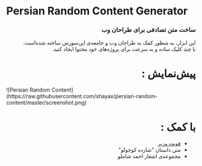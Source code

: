 # Persian Random Content Generator

<h3 dir="rtl">ساخت متن تصادفی برای طراحان وب</h3>
<p dir="rtl">
این ابزار، به منظور کمک به طراحان وب و جامعه‌ی اپن‌سورس ساخته شده‌است.<br>
با چند کلیک ساده و به سرعت برای پروژه‌های خود محتوا ایجاد کنید.</p>

<h1 dir="rtl"> پیش‌نمایش :</h1>
![Persian Random Content](https://raw.githubusercontent.com/shayax/persian-random-content/master/screenshot.png)

<h1 dir="rtl">با کمک :</h1>
<ul dir="rtl">
<li><a href="https://github.com/rastikerdar/vazir-font">فونت وزیر</a></li>
<li> متن داستان "شازده کوچولو"</li>
<li> مجموعه‌ی اشعار احمد شاملو</li>
</ul>